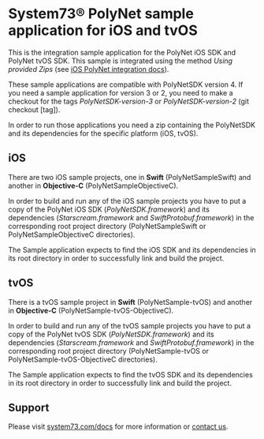 # System73® PolyNet sample application for iOS and tvOS

This is the integration sample application for the PolyNet iOS SDK and PolyNet tvOS SDK.
This sample is integrated using the method *Using provided Zips* (see [iOS PolyNet integration docs](https://system73.com/docs/ios/polyNetSDK/)).

These sample applications are compatible with PolyNetSDK version 4. If you need a sample application for version 3 or 2, you need to make a checkout for the tags *PolyNetSDK-version-3* or *PolyNetSDK-version-2* (git checkout [tag]).

In order to run those applications you need a zip containing the PolyNetSDK and its dependencies for the specific platform (iOS, tvOS).

## iOS

There are two iOS sample projects, one in **Swift** (PolyNetSampleSwift) and another in **Objective-C** (PolyNetSampleObjectiveC).

In order to build and run any of the iOS sample projects you have to put a copy of the PolyNet iOS SDK (*PolyNetSDK.framework*) and its dependencies (*Starscream.framework* and *SwiftProtobuf.framework*) in the corresponding root project directory (PolyNetSampleSwift or PolyNetSampleObjectiveC directories).

The Sample application expects to find the iOS SDK and its dependencies in its root directory in order to successfully link and build the project.

## tvOS

There is a tvOS sample project in **Swift** (PolyNetSample-tvOS) and another in **Objective-C** (PolyNetSample-tvOS-ObjectiveC).

In order to build and run any of the tvOS sample projects you have to put a copy of the PolyNet tvOS SDK (*PolyNetSDK.framework*) and its dependencies (*Starscream.framework* and *SwiftProtobuf.framework*) in the corresponding root project directory (PolyNetSample-tvOS or PolyNetSample-tvOS-ObjectiveC directories).

The Sample application expects to find the tvOS SDK and its dependencies in its root directory in order to successfully link and build the project.

## Support

Please visit [system73.com/docs](https://www.system73.com/docs/) for more information or [contact us](mailto:support@system73.com).
